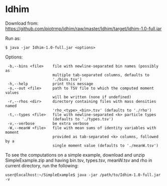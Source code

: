 # Idhim

Download from:
https://github.com/piotrmp/idhim/raw/master/Idhim/target/Idhim-1.0-full.jar

Run as:
```
$ java -jar Idhim-1.0-full.jar <options>
```

Options:
```
 -b,--bins <file>    file with newline-separated bin names (possibly as
                     multiple tab-separated columns, defaults to
                     './bins.tsv')
 -h,--help           print this message
 -o,--out <file>     path to TSV file to which the computed moment values
                     will be written (none if undefined)
 -r,--rhos <dir>     directory containing files with mass densities named
                     'rho_<type>_<bin>.tsv' (defaults to './rho')
 -t,--types <file>   file with newline-separated <k> particle types
                     (defaults to './types.tsv')
 -v,--verbose        be extra verbose
 -W,--meanW <file>   file with mean sums of identity variables with moment
                     provided as tab-separated <k> columns, followed by a
                     single moment value (defaults to './meanW.tsv')
```

To see the computations on a simple example, download and unzip SimpleExample.zip and having bin.tsv, types.tsv, meanW.tsv and rho in current directory, run the following:
```
user@localhost:~/SimpleExample$ java -jar /path/to/Idhim-1.0-full.jar -v
```
